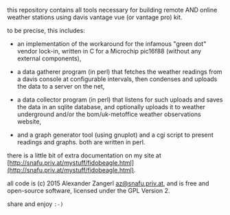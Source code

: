 this repository contains all tools necessary for building remote AND online
weather stations using davis vantage vue (or vantage pro) kit.

to be precise, this includes:

* an implementation of the workaround for the infamous "green dot" vendor
lock-in, written in C for a Microchip pic16f88 (without any external
components),

* a data gatherer program (in perl) that fetches the weather readings from a
davis console at configurable intervals, then condenses and uploads the
data to a server on the net,

* a data collector program (in perl) that listens for such uploads and saves the
data in an sqlite database, and optionally uploads it to weather underground
and/or the bom/uk-metoffice weather observations website,

* and a graph generator tool (using gnuplot) and a cgi script to
present readings and graphs. both are written in perl.

there is a little bit of extra documentation on my site at
[http://snafu.priv.at/mystuff/fidobeagle.html](http://snafu.priv.at/mystuff/fidobeagle.html).

all code is (c) 2015 Alexander Zangerl <az@snafu.priv.at>,
and is free and open-source software, licensed under the GPL Version 2.

share and enjoy `:-)`


